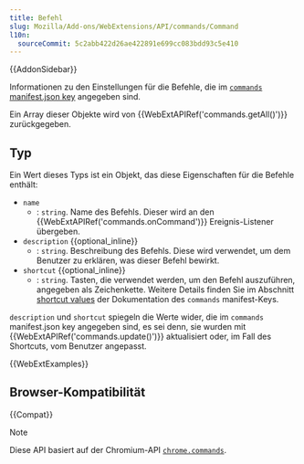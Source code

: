 ```yaml
---
title: Befehl
slug: Mozilla/Add-ons/WebExtensions/API/commands/Command
l10n:
  sourceCommit: 5c2abb422d26ae422891e699cc083bdd93c5e410
---
```


{{AddonSidebar}}

Informationen zu den Einstellungen für die Befehle, die im [`commands` manifest.json key](/de/docs/Mozilla/Add-ons/WebExtensions/manifest.json/commands) angegeben sind.

Ein Array dieser Objekte wird von {{WebExtAPIRef('commands.getAll()')}} zurückgegeben.

## Typ

Ein Wert dieses Typs ist ein Objekt, das diese Eigenschaften für die Befehle enthält:

- `name`
  - : `string`. Name des Befehls. Dieser wird an den {{WebExtAPIRef('commands.onCommand')}} Ereignis-Listener übergeben.
- `description` {{optional_inline}}
  - : `string`. Beschreibung des Befehls. Diese wird verwendet, um dem Benutzer zu erklären, was dieser Befehl bewirkt.
- `shortcut` {{optional_inline}}
  - : `string`. Tasten, die verwendet werden, um den Befehl auszuführen, angegeben als Zeichenkette. Weitere Details finden Sie im Abschnitt [shortcut values](/de/docs/Mozilla/Add-ons/WebExtensions/manifest.json/commands#shortcut_values) der Dokumentation des `commands` manifest-Keys.

`description` und `shortcut` spiegeln die Werte wider, die im `commands` manifest.json key angegeben sind, es sei denn, sie wurden mit {{WebExtAPIRef('commands.update()')}} aktualisiert oder, im Fall des Shortcuts, vom Benutzer angepasst.

{{WebExtExamples}}

## Browser-Kompatibilität

{{Compat}}

> [!NOTE]
> Diese API basiert auf der Chromium-API [`chrome.commands`](https://developer.chrome.com/docs/extensions/reference/api/commands).
